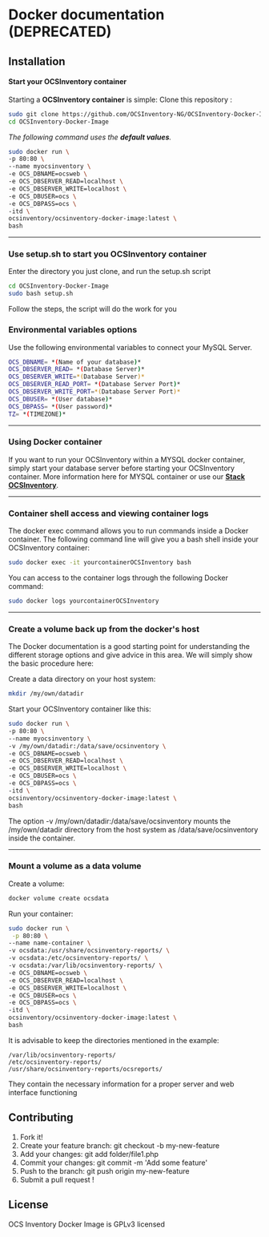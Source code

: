 # Docker documentation (DEPRECATED)

## Installation
#### Start your OCSInventory container

Starting a **OCSInventory container** is simple:
Clone this repository :

```bash
sudo git clone https://github.com/OCSInventory-NG/OCSInventory-Docker-Image.git
cd OCSInventory-Docker-Image
```

*The following command uses the **default values**.*

```bash
sudo docker run \
-p 80:80 \
--name myocsinventory \
-e OCS_DBNAME=ocsweb \
-e OCS_DBSERVER_READ=localhost \
-e OCS_DBSERVER_WRITE=localhost \
-e OCS_DBUSER=ocs \
-e OCS_DBPASS=ocs \
-itd \
ocsinventory/ocsinventory-docker-image:latest \
bash
```
----------
### Use setup.sh to start you OCSInventory container

Enter the directory you just clone, and run the setup.sh script

```bash
cd OCSInventory-Docker-Image
sudo bash setup.sh
```
Follow the steps, the script will do the work for you

### Environmental variables options

Use the following environmental variables to connect your MySQL Server.

```bash
OCS_DBNAME= *(Name of your database)*
OCS_DBSERVER_READ= *(Database Server)*
OCS_DBSERVER_WRITE=*(Database Server)*
OCS_DBSERVER_READ_PORT=	*(Database Server Port)*
OCS_DBSERVER_WRITE_PORT=*(Database Server Port)*
OCS_DBUSER= *(User database)*
OCS_DBPASS= *(User password)*
TZ= *(TIMEZONE)*
```
----------

### Using Docker container

If you want to run your OCSInventory within a MYSQL docker container, simply start your database server before starting your OCSInventory container. More information here for MYSQL container or use our **[Stack OCSInventory](https://github.com/OCSInventory-NG/OCSInventory-Docker-Stack.git)**.

----------

### Container shell access and viewing container logs

The docker exec command allows you to run commands inside a Docker container. The following command line will give you a bash shell inside your OCSInventory container:

```bash
sudo docker exec -it yourcontainerOCSInventory bash
```
You can access to the container logs through the following Docker command:

```bash
sudo docker logs yourcontainerOCSInventory
```
----------

### Create a volume back up from the docker's host

The Docker documentation is a good starting point for understanding the different storage options and give advice in this area. We will simply show the basic procedure here:

Create a data directory on your host system:

```bash
mkdir /my/own/datadir
```
Start your OCSInventory container like this:

```bash
sudo docker run \
-p 80:80 \
--name myocsinventory \
-v /my/own/datadir:/data/save/ocsinventory \
-e OCS_DBNAME=ocsweb \
-e OCS_DBSERVER_READ=localhost \
-e OCS_DBSERVER_WRITE=localhost \
-e OCS_DBUSER=ocs \
-e OCS_DBPASS=ocs \
-itd \
ocsinventory/ocsinventory-docker-image:latest \
bash
```

The  option -v /my/own/datadir:/data/save/ocsinventory mounts the /my/own/datadir directory from the host system as /data/save/ocsinventory inside the container.

----------

### Mount a volume as a data volume

Create a volume:

```bash
docker volume create ocsdata
```
Run your container:

```bash
sudo docker run \
 -p 80:80 \
--name name-container \
-v ocsdata:/usr/share/ocsinventory-reports/ \
-v ocsdata:/etc/ocsinventory-reports/ \
-v ocsdata:/var/lib/ocsinventory-reports/ \
-e OCS_DBNAME=ocsweb \
-e OCS_DBSERVER_READ=localhost \
-e OCS_DBSERVER_WRITE=localhost \
-e OCS_DBUSER=ocs \
-e OCS_DBPASS=ocs \
-itd \
ocsinventory/ocsinventory-docker-image:latest \
bash
```

It is advisable to keep the directories mentioned in the example:

```
/var/lib/ocsinventory-reports/
/etc/ocsinventory-reports/
/usr/share/ocsinventory-reports/ocsreports/
```
They contain the necessary information for a proper server and web interface functioning

## Contributing

1. Fork it!
2. Create your feature branch: git checkout -b my-new-feature
3. Add your changes: git add folder/file1.php
4. Commit your changes: git commit -m 'Add some feature'
5. Push to the branch: git push origin my-new-feature
6. Submit a pull request !


## License

OCS Inventory Docker Image is GPLv3 licensed